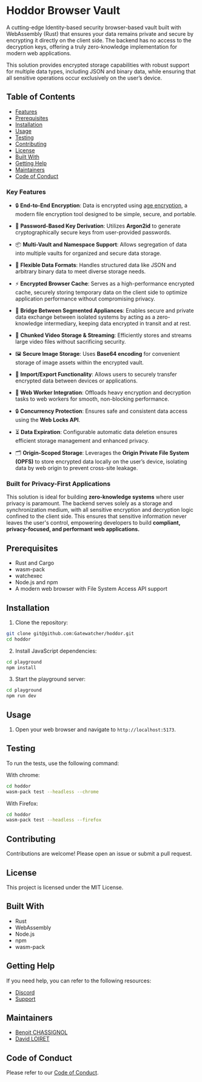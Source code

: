 # Hoddor Browser Vault

A cutting-edge Identity-based security browser-based vault built with WebAssembly (Rust) that ensures your data remains private and secure by encrypting it directly on the client side. The backend has no access to the decryption keys, offering a truly zero-knowledge implementation for modern web applications.

This solution provides encrypted storage capabilities with robust support for multiple data types, including JSON and binary data, while ensuring that all sensitive operations occur exclusively on the user’s device.

## Table of Contents

- [Features](#features)
- [Prerequisites](#prerequisites)
- [Installation](#installation)
- [Usage](#usage)
- [Testing](#testing)
- [Contributing](#contributing)
- [License](#license)
- [Built With](#built-with)
- [Getting Help](#getting-help)
- [Maintainers](#maintainers)
- [Code of Conduct](#code-of-conduct)

### Key Features

- 🔒 **End-to-End Encryption**: Data is encrypted using [age encryption](https://age-encryption.org/), a modern file encryption tool designed to be simple, secure, and portable.
  
- 🔑 **Password-Based Key Derivation**: Utilizes **Argon2id** to generate cryptographically secure keys from user-provided passwords.

- 📦 **Multi-Vault and Namespace Support**: Allows segregation of data into multiple vaults for organized and secure data storage.

- 📄 **Flexible Data Formats**: Handles structured data like JSON and arbitrary binary data to meet diverse storage needs.

- ⚡ **Encrypted Browser Cache**: Serves as a high-performance encrypted cache, securely storing temporary data on the client side to optimize application performance without compromising privacy.

- 🔗 **Bridge Between Segmented Appliances**: Enables secure and private data exchange between isolated systems by acting as a zero-knowledge intermediary, keeping data encrypted in transit and at rest.

- 🎥 **Chunked Video Storage & Streaming**: Efficiently stores and streams large video files without sacrificing security.

- 🖼️ **Secure Image Storage**: Uses **Base64 encoding** for convenient storage of image assets within the encrypted vault.

- 🔄 **Import/Export Functionality**: Allows users to securely transfer encrypted data between devices or applications.

- 👷 **Web Worker Integration**: Offloads heavy encryption and decryption tasks to web workers for smooth, non-blocking performance.

- 🔒 **Concurrency Protection**: Ensures safe and consistent data access using the **Web Locks API**.

- ⏳ **Data Expiration**: Configurable automatic data deletion ensures efficient storage management and enhanced privacy.

- 🗂️ **Origin-Scoped Storage**: Leverages the **Origin Private File System (OPFS)** to store encrypted data locally on the user’s device, isolating data by web origin to prevent cross-site leakage.

### Built for Privacy-First Applications
This solution is ideal for building **zero-knowledge systems** where user privacy is paramount. The backend serves solely as a storage and synchronization medium, with all sensitive encryption and decryption logic confined to the client side. This ensures that sensitive information never leaves the user's control, empowering developers to build **compliant, privacy-focused, and performant web applications.**


## Prerequisites

- Rust and Cargo
- wasm-pack
- watchexec
- Node.js and npm
- A modern web browser with File System Access API support

## Installation

1. Clone the repository:
```bash
git clone git@github.com:Gatewatcher/hoddor.git
cd hoddor
```

2. Install JavaScript dependencies:

```bash
cd playground
npm install
```

3. Start the playground server:
```bash
cd playground
npm run dev
```

## Usage

1. Open your web browser and navigate to `http://localhost:5173`.

## Testing

To run the tests, use the following command:

With chrome: 
```bash
cd hoddor
wasm-pack test --headless --chrome
```

With Firefox:
```bash
cd hoddor
wasm-pack test --headless --firefox
```

## Contributing

Contributions are welcome! Please open an issue or submit a pull request.

## License

This project is licensed under the MIT License.

## Built With

- Rust
- WebAssembly
- Node.js
- npm
- wasm-pack

## Getting Help

If you need help, you can refer to the following resources:
- [Discord](https://discord.gg/wu3Fr6nE)
- [Support](https://github.com/Gatewatcher/hoddor/issues)

## Maintainers

- [Benoit CHASSIGNOL](benoit.chassignol@gatewatcher.com)
- [David LOIRET](david.loiret@gatewatcher.com)

## Code of Conduct

Please refer to our [Code of Conduct](https://github.com/Gatewatcher/hoddor/blob/main/CODE_OF_CONDUCT.md).
